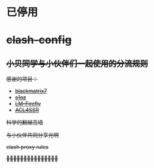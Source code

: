 # 已停用
# ~~clash-config~~
## ~~小贝同学与小伙伴们一起使用的分流规则~~

~~感谢的项目：~~

- ~~[blackmatrix7](https://github.com/blackmatrix7/ios_rule_script)~~
- ~~[s1oz](https://github.com/s1oz/unraid)~~
- ~~[LM-Firefly](https://github.com/LM-Firefly/Rules)~~
- ~~[ACL4SSR](https://github.com/ACL4SSR/ACL4SSR/tree/master)~~

~~科学的翻越高墙~~

~~与小伙伴共同分享光明~~

~~clash proxy rules~~

~~🤡🤡🤡🤡🤡🤡🤡🤡🤡🤡🤡🤡🤡🤡🤡~~

